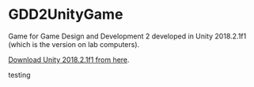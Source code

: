 # GDD2UnityGame
Game for Game Design and Development 2 developed in Unity 2018.2.1f1 (which is the version on lab computers).

[Download Unity 2018.2.1f1 from here](https://unity3d.com/get-unity/download?thank-you=update&download_nid=57845&os=Win).

testing